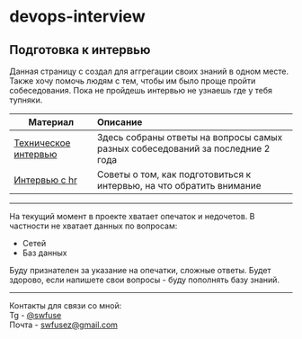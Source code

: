 # devops-interview
## Подготовка к интервью

Данная страницу с создал для аггрегации своих знаний в одном месте.
Также хочу помочь людям с тем, чтобы им было проще пройти собеседования.
Пока не пройдешь интервью не узнаешь где у тебя тупняки.


| Материал                                                                                      | Описание                                                                         |
| --------------------------------------------------------------------------------------------- |:---------------------------------------------------------------------------------|
| [Техническое интервью](https://github.com/Swfuse/devops-interview/blob/main/interview.md)     | Здесь собраны ответы на вопросы самых разных собеседований за последние 2 года   |
| [Интервью с hr](https://github.com/Swfuse/devops-interview/blob/main/interview-hr-tips.md)            | Советы о том, как подготовиться к интервью, на что обратить внимание             |


---

На текущий момент в проекте хватает опечаток и недочетов.
В частности не хватает данных по вопросам:
- Сетей
- Баз данных

Буду признателен за указание на опечатки, сложные ответы.
Будет здорово, если напишете свои вопросы - буду пополнять базу знаний.

---



Контакты для связи со мной:    
Tg - [@swfuse](https://t.me/swfuse)  
Почта - swfusez@gmail.com  

